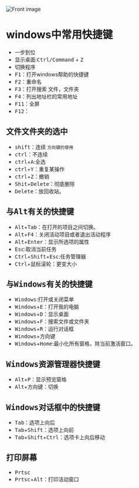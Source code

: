 ![Front image](https://cn.bing.com/az/hprichbg/rb/BeatlesAshram_ZH-CN6839628037_1920x1080.jpg)
# windows中常用快捷键
+  一步到位
+  显示桌面:<kbd>Ctrl/Command</kbd> + <kbd>Z</kbd>
+  切换程序
+  <kbd/>F1</kbd>：打开windows帮助的快捷键
+  <kbd/>F2</kbd>：重命名
+  <kbd/>F3</kbd>：打开搜索 文件，文件夹
+  <kbd/>F4</kbd>：列出地址栏的常用地址
+  <kbd/>F11</kbd>：全屏
+  <kbd/>F12</kbd>：
## 文件文件夹的选中
+ <kbd/>shift</kbd>：连续 `方向键的使用`
+ <kbd/>ctrl</kbd>：不连续
+ <kbd/>ctrl</kbd>+<kbd/>A</kbd>:全选
+ <kbd/>ctrl</kbd>+<kbd/>Y</kbd>：重复某操作
+ <kbd/>ctrl</kbd>+<kbd/>Z</kbd>：撤销
+ <kbd/>Shit</kbd>+<kbd/>Delete</kbd>：彻底删除
+ <kbd/>Delete</kbd>：放回收站。
## 与<kbd/>Alt</kbd>有关的快捷键
+ <kbd/>Alt</kbd>+<kbd/>Tab</kbd>：在打开的项目之间切换。
+ <kbd/>Alt</kbd>+<kbd/>F4</kbd>：关闭活动项目或者退出活动程序
+ <kbd/>Alt</kbd>+<kbd/>Enter</kbd>：显示所选项的属性
+ <kbd/>Esc</kbd>:取消当前任务
+ <kbd/>Ctrl</kbd>+<kbd/>Shift</kbd>+<kbd/>Esc</kbd>:任务管理器
+ <kbd/>Ctrl</kbd>+鼠标滚轮：更变大小
## 与<kbd/>Windows</kbd>有关的快捷键
+ <kbd/>Windows</kbd>:打开或关闭菜单
+ <kbd/>Windows</kbd>+<kbd/>E</kbd>：打开我的电脑
+ <kbd/>Windows</kbd>+<kbd/>D</kbd>：显示桌面
+ <kbd/>Windows</kbd>+<kbd/>F</kbd>：搜索文件或文件夹
+ <kbd/>Windows</kbd>+<kbd/>R</kbd>：运行对话框
+ <kbd/>Windows</kbd>+<kbd/>方向键</kbd>
+ <kbd/>Windows</kbd>+<kbd/>Home</kbd>:最小化所有窗格，除当前激活窗口。
## <kbd/>Windows</kbd>资源管理器快捷键
+ <kbd/>Alt</kbd>+<kbd/>P</kbd>：显示预览窗格
+ <kbd/>Alt</kbd>+<kbd/>方向键</kbd>：切换
## <kbd/>Windows</kbd>对话框中的快捷键
+ <kbd/>Tab</kbd>：选项上向后
+ <kbd/>Tab</kbd>+<kbd/>Shift</kbd>：选项上向前
+ <kbd/>Tab</kbd>+<kbd/>Shift</kbd>+<kbd/>Ctrl</kbd>：选项卡上向后移动
## 打印屏幕
+ <kbd/>Prtsc</kbd>
+ <kbd/>Prtsc</kbd>+<kbd/>Alt</kbd>：打印活动窗口
